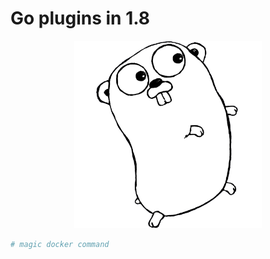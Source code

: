 # Go plugins in 1.8

<p align="center">
  <img src="img/gopher.png" style="width:300px"> </image>
</p>

```bash
# magic docker command
```
